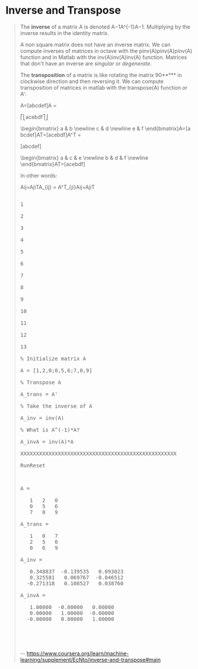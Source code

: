 # Inverse and Transpose
> 
> The **inverse** of a matrix A is denoted A−1A^{-1}A−1. Multiplying by the inverse results in the identity matrix.
> 
> A non square matrix does not have an inverse matrix. We can compute inverses of matrices in octave with the pinv(A)pinv(A)pinv(A) function and in Matlab with the inv(A)inv(A)inv(A) function. Matrices that don't have an inverse are _singular_ or _degenerate_.
> 
> The **transposition** of a matrix is like rotating the matrix 90**°** in clockwise direction and then reversing it. We can compute transposition of matrices in matlab with the transpose(A) function or A':
> 
> A=[abcdef]A =
> 
> ⎡⎣acebdf⎤⎦
> 
> \begin{bmatrix} a & b \newline c & d \newline e & f \end{bmatrix}A=[a​bc​de​f​]AT=[acebdf]A^T =
> 
> [abcdef]
> 
> \begin{bmatrix} a & c & e \newline b & d & f \newline \end{bmatrix}AT=[a​c​eb​d​f​]
> 
> In other words:
> 
> Aij=AjiTA_{ij} = A^T_{ji}Aij​=AjiT​
> 
> <pre contenteditable="false" data-language="matlab" data-evaluator-id="zx33eOHKTvid93jhyo74zQ@2" style="opacity: 1;" tabindex="0">
> 
> 1
> 
> 2
> 
> 3
> 
> 4
> 
> 5
> 
> 6
> 
> 7
> 
> 8
> 
> 9
> 
> 10
> 
> 11
> 
> 12
> 
> 13
> 
> % Initialize matrix A 
> 
> A = [1,2,0;0,5,6;7,0,9]
> 
> % Transpose A 
> 
> A_trans = A' 
> 
> % Take the inverse of A 
> 
> A_inv = inv(A)
> 
> % What is A^(-1)*A? 
> 
> A_invA = inv(A)*A
> 
> XXXXXXXXXXXXXXXXXXXXXXXXXXXXXXXXXXXXXXXXXXXXXXXXXX
> 
> RunReset
> 
> <pre class="rc-ConsoleOutput">
> 
> A =
> 
>    1   2   0
>    0   5   6
>    7   0   9
> 
> A_trans =
> 
>    1   0   7
>    2   5   0
>    0   6   9
> 
> A_inv =
> 
>    0.348837  -0.139535   0.093023
>    0.325581   0.069767  -0.046512
>   -0.271318   0.108527   0.038760
> 
> A_invA =
> 
>    1.00000  -0.00000   0.00000
>    0.00000   1.00000  -0.00000
>   -0.00000   0.00000   1.00000
> 
> </pre>
> 
> </pre>
>
> -- https://www.coursera.org/learn/machine-learning/supplement/EcNto/inverse-and-transpose#main
